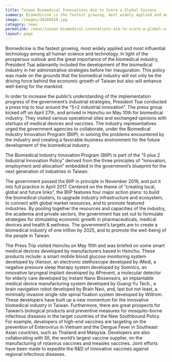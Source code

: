 ```yaml
---
title: Taiwan Biomedical Innovations Aim to Score a Global Success
summary: Biomedicine is the fastest growing, most widely applied and most influential technology among all human science and technology.
image: /images/20180510.jpg
category: news
permalink: /news/taiwan-biomedical-innovations-aim-to-score-a-global-success/
layout: page
---
```


Biomedicine is the fastest growing, most widely applied and most influential technology among all human science and technology.  In light of the prosperous outlook and the great importance of the biomedical industry, President Tsai adamantly included the development of the biomedical industry in her administrative strategies before her inauguration.  This policy was made on the grounds that the biomedical industry will not only be the driving force behind the economic growth of Taiwan but also will enhance well-being for the mankind. 

In order to increase the public’s understanding of the implementation progress of the government’s industrial strategies, President Tsai conducted a press trip to tour around the “5+2 industrial innovation”.  The press group kicked off on April 27th, and arrived in Hsinchu on May 10th for biomedical industry.  They visited various operational sites and exchanged opinions with startups of medical devices and vaccines.  The industry representatives urged the government agencies to collaborate, under the Biomedical Industry Innovation Program (BIIP), in solving the problems encountered by the industry and creating a favorable business environment for the future development of the biomedical industry.

The Biomedical Industry Innovation Program (BIIP) is part of the “5 plus 2 Industrial Innovation Policy” derived from the three principles of “innovation, employment and allocation” embedded in the government’s blueprint for the next generation of industries in Taiwan.

The government passed the BIIP in principle in November 2016, and put it into full practice in April 2017.  Centered on the theme of “creating local, global and future links”, the BIIP features four major action plans: to build the biomedical clusters, to upgrade industry infrastructure and ecosystem, to connect with global market resources, and to promote featured industries. By pooling together the resources and capacities of the industry, the academia and private sectors, the government has set out to formulate strategies for stimulating economic growth in pharmaceuticals, medical devices and health & wellness.  The government’s targets are to create a biomedical industry of one trillion by 2025, and to promote the well-being of the people in Taiwan.

The Press Trip visited Hsinchu on May 10th and was briefed on some smart medical devices developed by manufacturers based in Hsinchu.  These products include: a smart mobile blood glucose monitoring system developed by iXensor, an electronic stethoscope developed by iMedi, a negative pressure sleep therapy system developed by Somnics, an innovative laryngeal implant developed by APrevent, a molecular detector for elderly care developed by Instant Nano Biosensors, an implantable medical device manufacturing system developed by Guang-Yu Tech., a brain navigation robot developed by Brain Navi, and, last but not least, a minimally invasive single-site spinal fixation system developed by Wiltrom. These developers have built up a new momentum for the innovative biomedical industry in Taiwan. Furthermore, there are great prospects for Taiwan’s biological products and preventive measures for mosquito-borne infectious diseases in the target countries of the New Southbound Policy.  For example, developers of high-end vaccines are targeting on the prevention of Enterovirus in Vietnam and the Dengue Fever in Southeast Asian countries, such as Thailand and Malaysia. Developers are also collaborating with SII, the world’s largest vaccine supplier, on the manufacturing of rotavirus vaccines and measles vaccines.   Joint efforts have been made to expedite the R&D of innovative vaccines against regional infectious diseases. 
